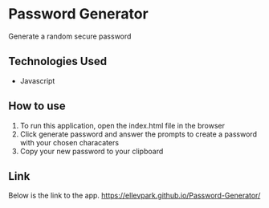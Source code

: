 # Password Generator
Generate a random secure password

## Technologies Used

<ul>
<li>Javascript</li>
</ul>

## How to use

<ol>
<li>To run this application, open the index.html file in the browser
<li>Click generate password and answer the prompts to create a password with your chosen characaters</li>
<li>Copy your new password to your clipboard</li>
</ol>

## Link

Below is the link to the app.
https://ellevpark.github.io/Password-Generator/

